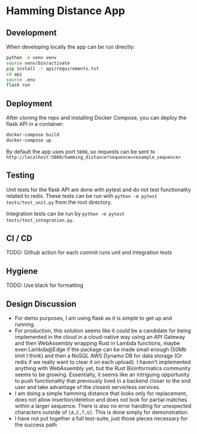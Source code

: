 # Hamming Distance App

## Development

When developing locally the app can be run directly:

```bash
python -m venv venv
source venv/bin/activate
pip install -r api/requirements.txt
cd api
source .env
flask run
```

## Deployment

After cloning the repo and installing Docker Compose, you can deploy the flask API in a container:

```bash
docker-compose build
docker-compose up
```

By default the app uses port `5000`, so requests can be sent to `http://localhost:5000/hamming_distance?sequence=<example_sequence>`

## Testing

Unit tests for the flask API are done with pytest and do not test functionality related to redis. These tests can be run with `python -m pytest tests/test_unit.py` from the root directory.

Integration tests can be run by `python -m pytest tests/test_integration.py`.

## CI / CD

TODO: Github action for each commit runs unit and integration tests

## Hygiene

TODO: Use black for formatting

## Design Discussion
- For demo purposes, I am using flask as it is simple to get up and running.
- For production, this solution seems like it could be a candidate for being implemented in the cloud in a cloud-native way using an API Gateway and then WebAssembly wrapping Rust in Lambda functions, maybe even Lambda@Edge if the package can be made small enough (50Mb limit I think) and then a NoSQL AWS Dynamo DB for data storage (Or redis if we really want to clear it on each upload).  I haven't implemented anything with WebAssembly yet, but the Rust Bioinformatics community seems to be growing.  Essentially, it seems like an intriguing opportunity to push functionality that previously lived in a backend closer to the end user and take advantage of the closest serverless services.
- I am doing a simple hamming distance that looks only for replacement, does not allow insertion/deletion and does not look for partial matches within a larger sequence.  There is also no error handling for unexpected characters outside of `[A,C,T,G]`.  This is done simply for demonstration.
- I have not put together a full test-suite, just those pieces necessary for the success path

